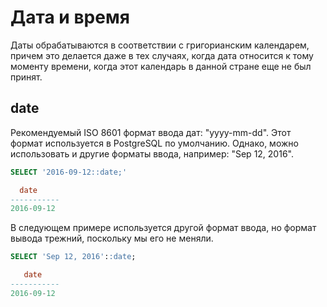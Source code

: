 # Дата и время

Даты обрабатываются в соответствии с григорианским календарем, причем это делается даже в тех случаях, когда дата относится к тому моменту времени, когда этот календарь в данной стране еще не был принят.

## date

Рекомендуемый ISO 8601 формат ввода дат: "yyyy-mm-dd". Этот формат используется в PostgreSQL по умолчанию. Однако, можно использовать и другие форматы ввода, например: "Sep 12, 2016".

```sql
SELECT '2016-09-12::date;'

  date
-----------
2016-09-12
```

В следующем примере используется другой формат ввода, но формат вывода трежний, поскольку мы его не меняли.

```sql
SELECT 'Sep 12, 2016'::date;

   date
-----------
2016-09-12
```

